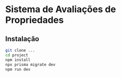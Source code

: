  
# Sistema de Avaliações de Propriedades

## Instalação

```bash
git clone ...
cd project
npm install
npx prisma migrate dev
npm run dev
